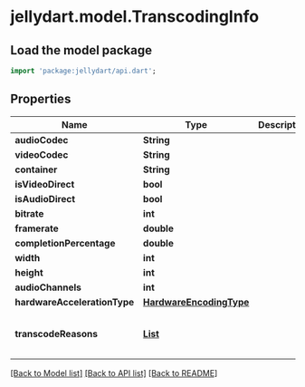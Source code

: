# jellydart.model.TranscodingInfo

## Load the model package
```dart
import 'package:jellydart/api.dart';
```

## Properties
Name | Type | Description | Notes
------------ | ------------- | ------------- | -------------
**audioCodec** | **String** |  | [optional] 
**videoCodec** | **String** |  | [optional] 
**container** | **String** |  | [optional] 
**isVideoDirect** | **bool** |  | [optional] 
**isAudioDirect** | **bool** |  | [optional] 
**bitrate** | **int** |  | [optional] 
**framerate** | **double** |  | [optional] 
**completionPercentage** | **double** |  | [optional] 
**width** | **int** |  | [optional] 
**height** | **int** |  | [optional] 
**audioChannels** | **int** |  | [optional] 
**hardwareAccelerationType** | [**HardwareEncodingType**](HardwareEncodingType.md) |  | [optional] 
**transcodeReasons** | [**List<TranscodeReason>**](TranscodeReason.md) |  | [optional] [default to const []]

[[Back to Model list]](../README.md#documentation-for-models) [[Back to API list]](../README.md#documentation-for-api-endpoints) [[Back to README]](../README.md)


